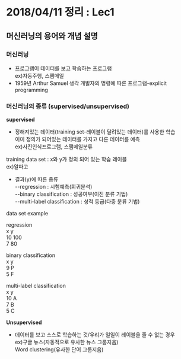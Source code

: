 # 2018/04/11 정리 : Lec1
## 머신러닝의 용어와 개념 설명
### 머신러닝
- 프로그램이 데이터를 보고 학습하는 프로그램  
ex)자동주행, 스팸메일  
- 1959년 Arthur Samuel 생각
개발자의 명령에 따른 프로그램-explicit programming

### 머신러닝의 종류 (supervised/unsupervised)

**supervised**

- 정해져있는 데이터(training set-레이블이 달려있는 데이터)를 사용한 학습  
이미 정의가 되어있는 데이터를 가지고 다른 데이터를 예측  
ex)사진인식프로그램, 스팸메일분류 


training data set : x와 y가 정의 되어 있는 학습 레이블  
ex)알파고  


- 결과(y)에 따른 종류   
--regression : 시험예측(회귀분석)   
--binary classification : 성공여부(이진 분류 기법)   
--multi-label classification : 성적 등급(다중 분류 기법)

data set example

regression  
x  y  
10 100  
7  80

binary classification  
x  y  
9  P  
5  F

multi-label classification  
x  y  
10  A  
7  B  
5 C


**Unsupervised**

- 데이터를 보고 스스로 학습하는 것/우리가 일일이 레이블을 줄 수 없는 경우  
ex)구글 뉴스(자동적으로 유사한 뉴스 그룹지음)  
Word clustering(유사한 단어 그룹지음)
